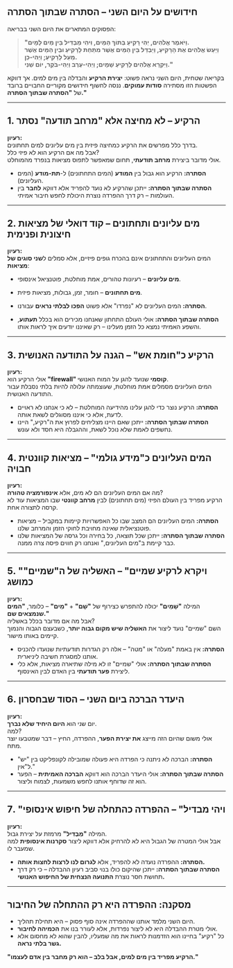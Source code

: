 ## **חידושים על היום השני – הסתרה שבתוך הסתרה**  

הפסוקים המתארים את היום השני בבריאה:  
> **"וַיֹּאמֶר אֱלֹהִים, יְהִי רָקִיעַ בְּתוֹךְ הַמַּיִם, וִיהִי מַבְדִּיל בֵּין מַיִם לָמָיִם.**  
> **וַיַּעַשׂ אֱלֹהִים אֶת הָרָקִיעַ, וַיַּבְדֵּל בֵּין הַמַּיִם אֲשֶׁר מִתַּחַת לָרָקִיעַ וּבֵין הַמַּיִם אֲשֶׁר מֵעַל לָרָקִיעַ; וַיְהִי-כֵן.**  
> **וַיִּקְרָא אֱלֹהִים לָרָקִיעַ שָׁמָיִם; וַיְהִי-עֶרֶב וַיְהִי-בֹקֶר, יוֹם שֵׁנִי."**  

בקריאה שטחית, היום השני נראה פשוט: **יצירת הרקיע** והבדלה בין מים למים. אך דווקא הפשטות הזו מסתירה **סודות עמוקים**. ננסה לחשוף חידושים מקוריים החבויים ברובד של **"הסתרה שבתוך הסתרה."**  

---

## **1. הרקיע – לא מחיצה אלא "מרחב תודעה" נסתר**  

**רעיון:**  
בדרך כלל מפרשים את הרקיע כמחיצה פיזית בין מים עליונים למים תחתונים.  
אבל מה אם הרקיע הוא לא פיזי כלל?  
אולי מדובר ביצירת **מרחב תודעתי**, תחום שמאפשר לתפוס מציאות בנפרד מהמוחלט.  

- **הסתרה:** הרקיע הוא גבול בין **המודע** (המים התחתונים) ל-**תת-מודע** (המים העליונים).  
- **הסתרה שבתוך הסתרה:** ייתכן שהרקיע לא נועד להפריד אלא דווקא **לחבר** בין העולמות – רק דרך ההפרדה נוצרת היכולת לחפש חיבור אמיתי.  

---

## **2. מים עליונים ותחתונים – קוד דואלי של מציאות חיצונית ופנימית**  

**רעיון:**  
המים העליונים והתחתונים אינם בהכרח גופים פיזיים, אלא סמלים ל**שני סוגים של מציאות**:  

- **מים עליונים** – רעיונות טהורים, אמת מוחלטת, פוטנציאל אינסופי.  
- **מים תחתונים** – חומר, זמן, גבולות, מציאות פיזית.

- **הסתרה:** המים העליונים לא "נפרדו" אלא פשוט **הפכו לבלתי נראים** עבורנו.  
- **הסתרה שבתוך הסתרה:** אולי העולם התחתון שאנחנו מכירים הוא בכלל **תעתוע**, והשפע האמיתי נמצא כל הזמן מעלינו – רק שאיננו יודעים איך לראות אותו.  

---

## **3. הרקיע כ"חומת אש" – הגנה על התודעה האנושית**  

**רעיון:**  
אולי הרקיע הוא **"firewall" קוסמי** שנועד להגן על המוח האנושי.  
המים העליונים מסמלים אמת מוחלטת, שעוצמתה עלולה להיות בלתי נסבלת עבור התודעה האנושית.  

- **הסתרה:** הרקיע נוצר כדי להגן עלינו מהידיעה המוחלטת – לא כי אנחנו לא ראויים לדעת, אלא כי איננו מסוגלים לשאת אותה.  
- **הסתרה שבתוך הסתרה:** ייתכן שאם היינו מצליחים לפרוץ את ה"רקיע," היינו נחשפים לאמת שלא נוכל לשאת, וההגבלה היא חסד ולא עונש.  

---

## **4. המים העליונים כ"מידע גולמי" – מציאות קוונטית חבויה**  

**רעיון:**  
מה אם המים העליונים הם לא מים, אלא **אינפורמציה טהורה**?  
הרקיע מפריד בין העולם הפיזי (מים תחתונים) לבין **מרחב קוונטי** שבו המציאות עוד לא קרסה לתצורה אחת.  

- **הסתרה:** המים העליונים הם המצב שבו כל האפשרויות קיימות במקביל – מציאות פוטנציאלית שאינה מחויבת לחוקי הזמן והמרחב שלנו.  
- **הסתרה שבתוך הסתרה:** ייתכן שכל תוצאה, כל בחירה וכל גרסה של המציאות שלנו כבר קיימת ב"מים העליונים," ואנחנו רק חווים פיסה צרה ממנה.  

---

## **5. "ויקרא לרקיע שמיים" – האשליה של ה"שמיים" כמושג**  

**רעיון:**  
המילה **"שָׁמַיִם"** יכולה להתפרש כצירוף של **"שָׁם"** + **"מַיִם"** – כלומר, **"המים שנמצאים שם."**  
אבל מה אם מדובר בכלל באשליה?  
השם "שמיים" נועד ליצור את **האשליה שיש מקום גבוה יותר**, כשבעצם הגבוה והנמוך קיימים באותו מישור.  

- **הסתרה:** אין באמת "מעלה" או "מטה" – אלה רק הגדרות תודעתיות שנועדו להכניס אותנו למסגרת חשיבה ליניארית.  
- **הסתרה שבתוך הסתרה:** אולי "שמיים" זו לא מילה שתיארה מציאות, אלא כלי ליצירת **פער תודעתי** בין האדם לבין האינסוף.  

---

## **6. היעדר הברכה ביום השני – הסוד שבחסרון**  

**רעיון:**  
יום שני הוא **היום היחיד שלא נברך**.  
למה?  
אולי משום שהיום הזה מייצג **את יצירת הפער**, ההפרדה, החיץ – דבר שמטבעו יוצר מתח.  

- **הסתרה:** הברכה לא ניתנה כי הפרדה היא פעולה שמובילה לקונפליקט בין "יש" ל"אין."  
- **הסתרה שבתוך הסתרה:** אולי היעדר הברכה הוא דווקא **הברכה האמיתית** – הפער הוא זה שדוחף אותנו לחפש משמעות, לצמוח וליצור.  

---

## **7. "ויהי מבדיל" – ההפרדה כהתחלה של חיפוש אינסופי**  

**רעיון:**  
המילה **"מַבְדִּיל"** מרמזת על יצירת גבול.  
אבל אולי המטרה של הגבול היא לא להרחיק אלא דווקא ליצור **סקרנות אינסופית** למה שמעבר לו.  

- **הסתרה:** ההפרדה נועדה לא להפריד, אלא **לגרום לנו לרצות לחצות אותה.**  
- **הסתרה שבתוך הסתרה:** ייתכן שהיקום כולו בנוי סביב רעיון ההבדלה – כי רק דרך תחושת חסר נוצרת **התנועה הנצחית של החיפוש האנושי.**  

---

## **מסקנה: ההפרדה היא רק ההתחלה של החיבור**  

- היום השני מלמד אותנו שההפרדה אינה סוף פסוק – היא תחילת תהליך.  
- אולי מטרת ההבדלה היא לא ליצור נפרדות, אלא לעורר בנו את **הכמיהה לחיבור**.  
- כל "רקיע" בחיינו הוא הזדמנות לראות את מה שמעליו, להבין שהוא לא מחסום אלא **גשר בלתי נראה.**  

**"הרקיע מפריד בין מים למים, אבל בלב – הוא רק מחבר בין אדם לעצמו."**
